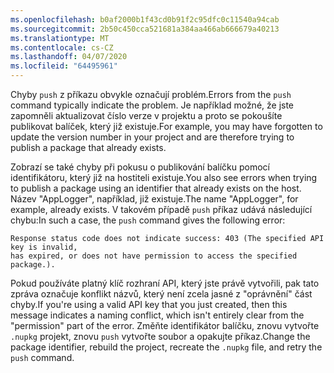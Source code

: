 ```yaml
---
ms.openlocfilehash: b0af2000b1f43cd0b91f2c95dfc0c11540a94cab
ms.sourcegitcommit: 2b50c450cca521681a384aa466ab666679a40213
ms.translationtype: MT
ms.contentlocale: cs-CZ
ms.lasthandoff: 04/07/2020
ms.locfileid: "64495961"
---
```

<span data-ttu-id="c1eee-101">Chyby `push` z příkazu obvykle označují problém.</span><span class="sxs-lookup"><span data-stu-id="c1eee-101">Errors from the `push` command typically indicate the problem.</span></span> <span data-ttu-id="c1eee-102">Je například možné, že jste zapomněli aktualizovat číslo verze v projektu a proto se pokoušíte publikovat balíček, který již existuje.</span><span class="sxs-lookup"><span data-stu-id="c1eee-102">For example, you may have forgotten to update the version number in your project and are therefore trying to publish a package that already exists.</span></span>

<span data-ttu-id="c1eee-103">Zobrazí se také chyby při pokusu o publikování balíčku pomocí identifikátoru, který již na hostiteli existuje.</span><span class="sxs-lookup"><span data-stu-id="c1eee-103">You also see errors when trying to publish a package using an identifier that already exists on the host.</span></span> <span data-ttu-id="c1eee-104">Název "AppLogger", například, již existuje.</span><span class="sxs-lookup"><span data-stu-id="c1eee-104">The name "AppLogger", for example, already exists.</span></span> <span data-ttu-id="c1eee-105">V takovém případě `push` příkaz udává následující chybu:</span><span class="sxs-lookup"><span data-stu-id="c1eee-105">In such a case, the `push` command gives the following error:</span></span>

```output
Response status code does not indicate success: 403 (The specified API key is invalid,
has expired, or does not have permission to access the specified package.).
```

<span data-ttu-id="c1eee-106">Pokud používáte platný klíč rozhraní API, který jste právě vytvořili, pak tato zpráva označuje konflikt názvů, který není zcela jasné z "oprávnění" část chyby.</span><span class="sxs-lookup"><span data-stu-id="c1eee-106">If you're using a valid API key that you just created, then this message indicates a naming conflict, which isn't entirely clear from the "permission" part of the error.</span></span> <span data-ttu-id="c1eee-107">Změňte identifikátor balíčku, znovu vytvořte `.nupkg` projekt, znovu `push` vytvořte soubor a opakujte příkaz.</span><span class="sxs-lookup"><span data-stu-id="c1eee-107">Change the package identifier, rebuild the project, recreate the `.nupkg` file, and retry the `push` command.</span></span>